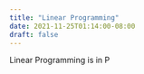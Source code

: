 ```yaml
---
title: "Linear Programming"
date: 2021-11-25T01:14:00-08:00
draft: false
---
```


Linear Programming is in P
